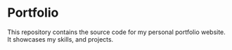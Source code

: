 # Portfolio
This repository contains the source code for my personal portfolio website. It showcases my skills, and projects.